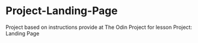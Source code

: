 # Project-Landing-Page
Project based on instructions provide at The Odin Project for lesson Project: Landing Page
